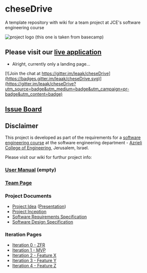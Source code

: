 # cheseDrive


A template repository with wiki for a team project at JCE's software engineering course

![project logo (this one is taken from basecamp)](http://klipfolio.com/sites/default/files/integrations/basecamp.png)

## Please visit our [live application](https://demo.reactstarterkit.com/)
- Alright, currently only a landing page...

[![Join the chat at https://gitter.im/leaak/cheseDrive](https://badges.gitter.im/leaak/cheseDrive.svg)](https://gitter.im/leaak/cheseDrive?utm_source=badge&utm_medium=badge&utm_campaign=pr-badge&utm_content=badge)

## [Issue Board](https://huboard.com/robi-y/seproject-team-template#/)

## Disclaimer
This project is developed as part of the requirements for a [software engineering course](https://github.com/jce-il/se-class/wiki) at the software engineering department - [Azrieli College of Engineering](http://www.jce.ac.il/), Jerusalem, Israel.

Please visit our wiki for furthur project info: 

### [User Manual](../../wiki/user-manual) (empty)

### [Team Page](../../wiki/team)

### Project Documents
- [Project Idea](docs/idea.pdf) ([Presentation](docs/idea-slides.pdf))
- [Project Inception](../../wiki/inception)
- [Software Requirements Specification](../../wiki/srs)
- [Software Design Specification](../../wiki/sds)

### Iteration Pages
- [Iteration 0 - ZFR](../../wiki/iter0-zfr)
- [Iteration 1 - MVP]()
- [Iteration 2 - Feature X]()
- [Iteration 3 - Feature Y]()
- [Iteration 4 - Feature Z]()



